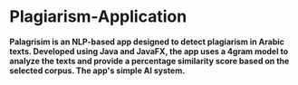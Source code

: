 # Plagiarism-Application

**Palagrisim is an NLP-based app designed to detect plagiarism in Arabic texts. Developed using Java and JavaFX, the app uses a 4gram model to analyze the texts and provide a percentage similarity score based on the selected corpus. The app's simple AI system.**

